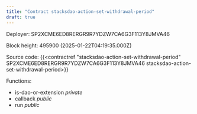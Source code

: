 ```yaml
---
title: "Contract stacksdao-action-set-withdrawal-period"
draft: true
---
```

Deployer: SP2XCME6ED8RERGR9R7YDZW7CA6G3F113Y8JMVA46


 



Block height: 495900 (2025-01-22T04:19:35.000Z)

Source code: {{<contractref "stacksdao-action-set-withdrawal-period" SP2XCME6ED8RERGR9R7YDZW7CA6G3F113Y8JMVA46 stacksdao-action-set-withdrawal-period>}}

Functions:

* is-dao-or-extension _private_
* callback _public_
* run _public_
